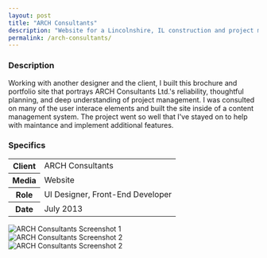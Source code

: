 ```yaml
---
layout: post
title: "ARCH Consultants"
description: "Website for a Lincolnshire, IL construction and project management company."
permalink: /arch-consultants/
---
```


<section class="border-bottom-gray">
	<div class="grid-frame soft-sides hard@md">
		<div class="grid">
			<div class="grid-cell soft-triple-top soft-sides soft-triple-sides@md soft-triple-bottom@md 2/3@md">
				<h3>Description</h3>
				<p>Working with another designer and the client, I built this brochure and portfolio site that portrays ARCH Consultants Ltd.'s reliability, thoughtful planning, and deep understanding of project management. I was consulted on many of the user interace elements and built the site inside of a content management system. The project went so well that I've stayed on to help with maintance and implement additional features.</p>
			</div>
			<div class="grid-cell soft-sides soft-triple-bottom soft-double-top soft-triple-sides@md soft-triple-top@md 1/3@md">
				<h3>Specifics</h3>
				<table>
					<tbody>
						<tr>
							<th>Client</th>
							<td>ARCH Consultants</td>
						</tr>
						<tr>
							<th>Media</th>
							<td>Website</td>
						</tr>
						<tr>
							<th>Role</th>
							<td>UI Designer, Front-End Developer</td>
						</tr>
						<tr>
							<th>Date</th>
							<td>July 2013</td>
						</tr>
					</tbody>
				</table>
			</div>
		</div>
	</div>
</section>
<section class="border-bottom-gray bg-silver@md">
	<div class="grid-frame soft-triple-ends soft-double-sides soft-triple-sides@md">
		<img src="https://jessetrippecdn.appspot.com/images/archltd-1.png" alt="ARCH Consultants Screenshot 1" class="project-img push-triple-bottom">
		<div class="grid grid-with-gutter">
			<div class="grid-cell 1/2@md">
				<img src="https://jessetrippecdn.appspot.com/images/archltd-2.png" alt="ARCH Consultants Screenshot 2" class="project-img push-triple-bottom flush@md">
			</div>
			<div class="grid-cell 1/2@md">
				<img src="https://jessetrippecdn.appspot.com/images/archltd-3.png" alt="ARCH Consultants Screenshot 2" class="project-img">
			</div>
		</div>
	</div>
</section>
